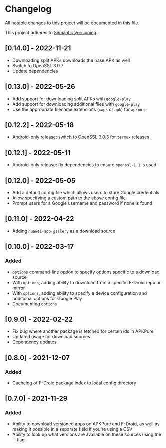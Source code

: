 # Changelog

All notable changes to this project will be documented in this file.

This project adheres to [Semantic Versioning](https://semver.org/spec/v2.0.0.html).

## [0.14.0] - 2022-11-21
- Downloading split APKs downloads the base APK as well
- Switch to OpenSSL 3.0.7
- Update dependencies

## [0.13.0] - 2022-05-26
- Add support for downloading split APKs with `google-play`
- Add support for downloading additional files with `google-play`
- Use the appropriate filename extensions (`xapk` or `apk`) for `apkpure`

## [0.12.2] - 2022-05-18
- Android-only release: switch to OpenSSL 3.0.3 for `termux` releases

## [0.12.1] - 2022-05-11
- Android-only release: fix dependencies to ensure `openssl-1.1` is used

## [0.12.0] - 2022-05-05
- Add a default config file which allows users to store Google credentials
- Allow specifying a custom path to the above config file
- Prompt users for a Google username and password if none is found

## [0.11.0] - 2022-04-22
- Adding `huawei-app-gallery` as a download source

## [0.10.0] - 2022-03-17
### Added
- `options` command-line option to specify options specific to a download source
- With `options`, adding ability to download from a specific F-Droid repo or mirror
- With `options`, adding ability to specify a device configuration and additional options for Google Play
- Documenting `options`

## [0.9.0] - 2022-02-22
- Fix bug where another package is fetched for certain ids in APKPure
- Updated usage for download sources
- Dependency updates

## [0.8.0] - 2021-12-07
### Added
- Cacheing of F-Droid package index to local config directory

## [0.7.0] - 2021-11-29
### Added
- Ability to download versioned apps on APKPure and F-Droid, as well as making it possible in a separate field if you're using a CSV
- Ability to look up what versions are available on these sources using the -l flag
